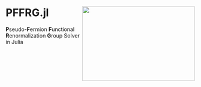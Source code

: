 # PFFRG.jl <img src=https://github.com/dominikkiese/PFFRG.jl/blob/main/logo.png align="right" height="200" width="300">
**P**seudo-**F**ermion **F**unctional **R**enormalization **G**roup Solver in Julia

